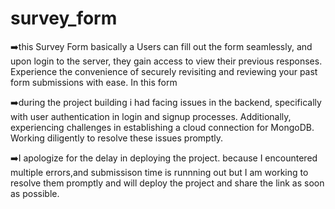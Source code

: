 # survey_form

➡️this Survey Form basically a Users can fill out the form seamlessly, and upon login to the server, they gain access to view their previous responses. Experience the convenience of securely revisiting and reviewing your past form submissions with ease.
In this form
 

➡️during the project building i had facing issues in the backend, specifically with user authentication in login and signup processes. Additionally, experiencing challenges in establishing a cloud connection for MongoDB. Working diligently to resolve these issues promptly.

➡️I apologize for the delay in deploying the project. because I encountered multiple errors,and submissison time is runnning out but I am working to resolve them promptly and will deploy the project and share the link as soon as possible. 

